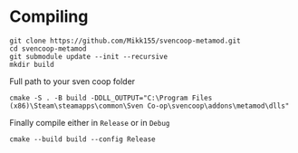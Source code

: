 # Compiling

```
git clone https://github.com/Mikk155/svencoop-metamod.git
cd svencoop-metamod
git submodule update --init --recursive
mkdir build
```

Full path to your sven coop folder
```
cmake -S . -B build -DDLL_OUTPUT="C:\Program Files (x86)\Steam\steamapps\common\Sven Co-op\svencoop\addons\metamod\dlls"
```

Finally compile either in ``Release`` or in ``Debug``
```
cmake --build build --config Release
```
